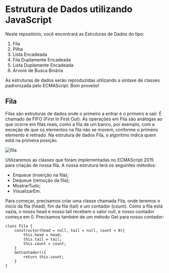 # Estrutura de Dados utilizando JavaScript

Neste repositório, você encontrará as Estruturas de Dados do tipo:

1. Fila
2. Pilha
3. Lista Encadeada
4. Fila Duplamente Encadeada
5. Lista Duplamente Encadeada
6. Árvore de Busca Binária

As estruturas de dados serão reproduzidas utilizando a sintaxe de classes padronizada pelo ECMAScript. Bom proveito!

## Fila

Filas são estruturas de dados onde o primeiro a entrar é o primeiro a sair. É chamado de FIFO (First In First Out). As operações em Fila são análogas ao que ocorre em filas reais, como a fila de um banco, por exemplo, com a exceção de que os elementos na fila não se movem, conforme o primeiro elemento é retirado. Na estrutura de dados Fila, o algoritmo indica quem está na primeira posição.

![fila](https://user-images.githubusercontent.com/56840825/95017414-97816000-062f-11eb-817b-aae7fa1d9fc5.png)

Utilizaremos as classes que foram implementadas no ECMAScript 2015 para criação de nossa fila. A nossa estrutura terá os seguintes métodos:

- Enqueue (inserção na fila);
- Dequeue (remoção da fila);
- MostrarTudo;
- VisualizarEm.

Para começar, precisamos criar uma classe chamada Fila, onde teremos o início da fila (head), fim da fila (tail) e um contador (count). Como a fila está vazia, o nosso head e nosso tail recebem o valor null, e nosso contador começa em 0. Precisamos também de um método Get para nosso contador:

```
class Fila {
    constructor(head = null, tail = null, count = 0){
        this.head = head;
        this.tail = tail;
        this.count = count;
    }
    GetContador(){
        return this.count;
    }
}
```

